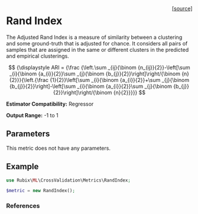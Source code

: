 <span style="float:right;"><a href="https://github.com/RubixML/ML/blob/master/src/CrossValidation/Metrics/RandIndex.php">[source]</a></span>

# Rand Index
The Adjusted Rand Index is a measure of similarity between a clustering and some ground-truth that is adjusted for chance. It considers all pairs of samples that are assigned in the same or different clusters in the predicted and empirical clusterings.

$$
{\displaystyle ARI = {\frac {\left.\sum _{ij}{\binom {n_{ij}}{2}}-\left[\sum _{i}{\binom {a_{i}}{2}}\sum _{j}{\binom {b_{j}}{2}}\right]\right/{\binom {n}{2}}}{\left.{\frac {1}{2}}\left[\sum _{i}{\binom {a_{i}}{2}}+\sum _{j}{\binom {b_{j}}{2}}\right]-\left[\sum _{i}{\binom {a_{i}}{2}}\sum _{j}{\binom {b_{j}}{2}}\right]\right/{\binom {n}{2}}}}}
$$

**Estimator Compatibility:** Regressor

**Output Range:** -1 to 1

## Parameters
This metric does not have any parameters.

## Example
```php
use Rubix\ML\CrossValidation\Metrics\RandIndex;

$metric = new RandIndex();
```

### References
[^1]: W. M. Rand. (1971). Objective Criteria for the Evaluation of  Clustering Methods.